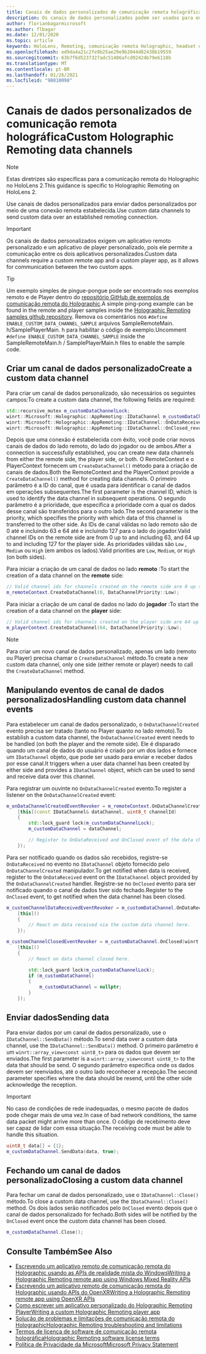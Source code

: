 ```yaml
---
title: Canais de dados personalizados de comunicação remota holográfica
description: Os canais de dados personalizados podem ser usados para enviar dados do usuário pela conexão remota Holographic já estabelecida.
author: florianbagarmicrosoft
ms.author: flbagar
ms.date: 12/01/2020
ms.topic: article
keywords: HoloLens, Remoting, comunicação remota Holographic, headset de realidade misturada, headset de realidade mista do Windows, headset de realidade virtual, canais de dados
ms.openlocfilehash: ed9da4a21c2fe9b25ae29e9b2044d82438b19559
ms.sourcegitcommit: 63b7f6d5237327adc51486afcd92424b79e6118b
ms.translationtype: MT
ms.contentlocale: pt-BR
ms.lasthandoff: 01/26/2021
ms.locfileid: "98810098"
---
```

# <a name="custom-holographic-remoting-data-channels"></a><span data-ttu-id="b4b20-104">Canais de dados personalizados de comunicação remota holográfica</span><span class="sxs-lookup"><span data-stu-id="b4b20-104">Custom Holographic Remoting data channels</span></span>

>[!NOTE]
><span data-ttu-id="b4b20-105">Estas diretrizes são específicas para a comunicação remota do Holographic no HoloLens 2.</span><span class="sxs-lookup"><span data-stu-id="b4b20-105">This guidance is specific to Holographic Remoting on HoloLens 2.</span></span>

<span data-ttu-id="b4b20-106">Use canais de dados personalizados para enviar dados personalizados por meio de uma conexão remota estabelecida.</span><span class="sxs-lookup"><span data-stu-id="b4b20-106">Use custom data channels to send custom data over an established remoting connection.</span></span>

>[!IMPORTANT]
><span data-ttu-id="b4b20-107">Os canais de dados personalizados exigem um aplicativo remoto personalizado e um aplicativo de player personalizado, pois ele permite a comunicação entre os dois aplicativos personalizados.</span><span class="sxs-lookup"><span data-stu-id="b4b20-107">Custom data channels require a custom remote app and a custom player app, as it allows for communication between the two custom apps.</span></span>

>[!TIP]
><span data-ttu-id="b4b20-108">Um exemplo simples de pingue-pongue pode ser encontrado nos exemplos remoto e de Player dentro do [repositório GitHub de exemplos de comunicação remota do Holographic](https://github.com/microsoft/MixedReality-HolographicRemoting-Samples).</span><span class="sxs-lookup"><span data-stu-id="b4b20-108">A simple ping-pong example can be found in the remote and player samples inside the [Holographic Remoting samples github repository](https://github.com/microsoft/MixedReality-HolographicRemoting-Samples).</span></span> <span data-ttu-id="b4b20-109">Remova os comentários nos ```#define ENABLE_CUSTOM_DATA_CHANNEL_SAMPLE``` arquivos SampleRemoteMain. h/SamplePlayerMain. h para habilitar o código de exemplo.</span><span class="sxs-lookup"><span data-stu-id="b4b20-109">Uncomment ```#define ENABLE_CUSTOM_DATA_CHANNEL_SAMPLE``` inside the SampleRemoteMain.h / SamplePlayerMain.h files to enable the sample code.</span></span>


## <a name="create-a-custom-data-channel"></a><span data-ttu-id="b4b20-110">Criar um canal de dados personalizado</span><span class="sxs-lookup"><span data-stu-id="b4b20-110">Create a custom data channel</span></span>


<span data-ttu-id="b4b20-111">Para criar um canal de dados personalizado, são necessários os seguintes campos:</span><span class="sxs-lookup"><span data-stu-id="b4b20-111">To create a custom data channel, the following fields are required:</span></span>
```cpp
std::recursive_mutex m_customDataChannelLock;
winrt::Microsoft::Holographic::AppRemoting::IDataChannel m_customDataChannel = nullptr;
winrt::Microsoft::Holographic::AppRemoting::IDataChannel::OnDataReceived_revoker m_customChannelDataReceivedEventRevoker;
winrt::Microsoft::Holographic::AppRemoting::IDataChannel::OnClosed_revoker m_customChannelClosedEventRevoker;
```

<span data-ttu-id="b4b20-112">Depois que uma conexão é estabelecida com êxito, você pode criar novos canais de dados do lado remoto, do lado do jogador ou de ambos.</span><span class="sxs-lookup"><span data-stu-id="b4b20-112">After a connection is successfully established, you can create new data channels from either the remote side, the player side, or both.</span></span> <span data-ttu-id="b4b20-113">O RemoteContext e o PlayerContext fornecem um ```CreateDataChannel()``` método para a criação de canais de dados.</span><span class="sxs-lookup"><span data-stu-id="b4b20-113">Both the RemoteContext and the PlayerContext provide a ```CreateDataChannel()``` method for creating data channels.</span></span> <span data-ttu-id="b4b20-114">O primeiro parâmetro é a ID do canal, que é usada para identificar o canal de dados em operações subsequentes.</span><span class="sxs-lookup"><span data-stu-id="b4b20-114">The first parameter is the channel ID, which is used to identify the data channel in subsequent operations.</span></span> <span data-ttu-id="b4b20-115">O segundo parâmetro é a prioridade, que especifica a prioridade com a qual os dados desse canal são transferidos para o outro lado.</span><span class="sxs-lookup"><span data-stu-id="b4b20-115">The second parameter is the priority, which specifies the priority with which data of this channel is transferred to the other side.</span></span> <span data-ttu-id="b4b20-116">As IDs de canal válidas no lado remoto são de 0 até e incluindo 63 e 64 até e incluindo 127 para o lado do jogador.</span><span class="sxs-lookup"><span data-stu-id="b4b20-116">Valid channel IDs on the remote side are from 0 up to and including 63, and 64 up to and including 127 for the player side.</span></span> <span data-ttu-id="b4b20-117">As prioridades válidas são ```Low``` , ```Medium``` ou ```High``` (em ambos os lados).</span><span class="sxs-lookup"><span data-stu-id="b4b20-117">Valid priorities are ```Low```, ```Medium```, or ```High``` (on both sides).</span></span>

<span data-ttu-id="b4b20-118">Para iniciar a criação de um canal de dados no lado **remoto** :</span><span class="sxs-lookup"><span data-stu-id="b4b20-118">To start the creation of a data channel on the **remote** side:</span></span>
```cpp
// Valid channel ids for channels created on the remote side are 0 up to and including 63
m_remoteContext.CreateDataChannel(0, DataChannelPriority::Low);
```

<span data-ttu-id="b4b20-119">Para iniciar a criação de um canal de dados no lado do **jogador** :</span><span class="sxs-lookup"><span data-stu-id="b4b20-119">To start the creation of a data channel on the **player** side:</span></span>
```cpp
// Valid channel ids for channels created on the player side are 64 up to and including 127
m_playerContext.CreateDataChannel(64, DataChannelPriority::Low);
```

>[!NOTE]
><span data-ttu-id="b4b20-120">Para criar um novo canal de dados personalizado, apenas um lado (remoto ou Player) precisa chamar o ```CreateDataChannel``` método.</span><span class="sxs-lookup"><span data-stu-id="b4b20-120">To create a new custom data channel, only one side (either remote or player) needs to call the ```CreateDataChannel``` method.</span></span>

## <a name="handling-custom-data-channel-events"></a><span data-ttu-id="b4b20-121">Manipulando eventos de canal de dados personalizados</span><span class="sxs-lookup"><span data-stu-id="b4b20-121">Handling custom data channel events</span></span>

<span data-ttu-id="b4b20-122">Para estabelecer um canal de dados personalizado, o ```OnDataChannelCreated``` evento precisa ser tratado (tanto no Player quanto no lado remoto).</span><span class="sxs-lookup"><span data-stu-id="b4b20-122">To establish a custom data channel, the ```OnDataChannelCreated``` event needs to be handled (on both the player and the remote side).</span></span> <span data-ttu-id="b4b20-123">Ele é disparado quando um canal de dados do usuário é criado por um dos lados e fornece um ```IDataChannel``` objeto, que pode ser usado para enviar e receber dados por esse canal.</span><span class="sxs-lookup"><span data-stu-id="b4b20-123">It triggers when a user data channel has been created by either side and provides a ```IDataChannel``` object, which can be used to send and receive data over this channel.</span></span>

<span data-ttu-id="b4b20-124">Para registrar um ouvinte no ```OnDataChannelCreated``` evento:</span><span class="sxs-lookup"><span data-stu-id="b4b20-124">To register a listener on the ```OnDataChannelCreated``` event:</span></span>
```cpp
m_onDataChannelCreatedEventRevoker = m_remoteContext.OnDataChannelCreated(winrt::auto_revoke,
    [this](const IDataChannel& dataChannel, uint8_t channelId)
    {
        std::lock_guard lock(m_customDataChannelLock);
        m_customDataChannel = dataChannel;

        // Register to OnDataReceived and OnClosed event of the data channel here, see below...
    });
```

<span data-ttu-id="b4b20-125">Para ser notificado quando os dados são recebidos, registre-se ```OnDataReceived``` no evento no ```IDataChannel``` objeto fornecido pelo ```OnDataChannelCreated``` manipulador.</span><span class="sxs-lookup"><span data-stu-id="b4b20-125">To get notified when data is received, register to the ```OnDataReceived``` event on the ```IDataChannel``` object provided by the ```OnDataChannelCreated``` handler.</span></span> <span data-ttu-id="b4b20-126">Registre-se no ```OnClosed``` evento para ser notificado quando o canal de dados tiver sido fechado.</span><span class="sxs-lookup"><span data-stu-id="b4b20-126">Register to the ```OnClosed``` event, to get notified when the data channel has been closed.</span></span>

```cpp
m_customChannelDataReceivedEventRevoker = m_customDataChannel.OnDataReceived(winrt::auto_revoke, 
    [this]()
    {
        // React on data received via the custom data channel here.
    });

m_customChannelClosedEventRevoker = m_customDataChannel.OnClosed(winrt::auto_revoke,
    [this]()
    {
        // React on data channel closed here.

        std::lock_guard lock(m_customDataChannelLock);
        if (m_customDataChannel)
        {
            m_customDataChannel = nullptr;
        }
    });
```

## <a name="sending-data"></a><span data-ttu-id="b4b20-127">Enviar dados</span><span class="sxs-lookup"><span data-stu-id="b4b20-127">Sending data</span></span>

<span data-ttu-id="b4b20-128">Para enviar dados por um canal de dados personalizado, use o ```IDataChannel::SendData()``` método.</span><span class="sxs-lookup"><span data-stu-id="b4b20-128">To send data over a custom data channel, use the ```IDataChannel::SendData()``` method.</span></span> <span data-ttu-id="b4b20-129">O primeiro parâmetro é um ```winrt::array_view<const uint8_t>``` para os dados que devem ser enviados.</span><span class="sxs-lookup"><span data-stu-id="b4b20-129">The first parameter is a ```winrt::array_view<const uint8_t>``` to the data that should be send.</span></span> <span data-ttu-id="b4b20-130">O segundo parâmetro especifica onde os dados devem ser reenviados, até o outro lado reconhecer a recepção.</span><span class="sxs-lookup"><span data-stu-id="b4b20-130">The second parameter specifies where the data should be resend, until the other side acknowledge the reception.</span></span> 

>[!IMPORTANT]
><span data-ttu-id="b4b20-131">No caso de condições de rede inadequadas, o mesmo pacote de dados pode chegar mais de uma vez.</span><span class="sxs-lookup"><span data-stu-id="b4b20-131">In case of bad network conditions, the same data packet might arrive more than once.</span></span> <span data-ttu-id="b4b20-132">O código de recebimento deve ser capaz de lidar com essa situação.</span><span class="sxs-lookup"><span data-stu-id="b4b20-132">The receiving code must be able to handle this situation.</span></span>

```cpp
uint8_t data[] = {1};
m_customDataChannel.SendData(data, true);
```

## <a name="closing-a-custom-data-channel"></a><span data-ttu-id="b4b20-133">Fechando um canal de dados personalizado</span><span class="sxs-lookup"><span data-stu-id="b4b20-133">Closing a custom data channel</span></span>

<span data-ttu-id="b4b20-134">Para fechar um canal de dados personalizado, use o ```IDataChannel::Close()``` método.</span><span class="sxs-lookup"><span data-stu-id="b4b20-134">To close a custom data channel, use the ```IDataChannel::Close()``` method.</span></span> <span data-ttu-id="b4b20-135">Os dois lados serão notificados pelo ```OnClosed``` evento depois que o canal de dados personalizado for fechado.</span><span class="sxs-lookup"><span data-stu-id="b4b20-135">Both sides will be notified by the ```OnClosed``` event once the custom data channel has been closed.</span></span>

```cpp
m_customDataChannel.Close();
```

## <a name="see-also"></a><span data-ttu-id="b4b20-136">Consulte Também</span><span class="sxs-lookup"><span data-stu-id="b4b20-136">See Also</span></span>
* [<span data-ttu-id="b4b20-137">Escrevendo um aplicativo remoto de comunicação remota do Holographic usando as APIs de realidade mista do Windows</span><span class="sxs-lookup"><span data-stu-id="b4b20-137">Writing a Holographic Remoting remote app using Windows Mixed Reality APIs</span></span>](holographic-remoting-create-remote-wmr.md)
* [<span data-ttu-id="b4b20-138">Escrevendo um aplicativo remoto de comunicação remota do Holographic usando APIs do OpenXR</span><span class="sxs-lookup"><span data-stu-id="b4b20-138">Writing a Holographic Remoting remote app using OpenXR APIs</span></span>](holographic-remoting-create-remote-openxr.md)
* [<span data-ttu-id="b4b20-139">Como escrever um aplicativo personalizado do Holographic Remoting Player</span><span class="sxs-lookup"><span data-stu-id="b4b20-139">Writing a custom Holographic Remoting player app</span></span>](holographic-remoting-create-player.md)
* [<span data-ttu-id="b4b20-140">Solução de problemas e limitações de comunicação remota do Holographic</span><span class="sxs-lookup"><span data-stu-id="b4b20-140">Holographic Remoting troubleshooting and limitations</span></span>](holographic-remoting-troubleshooting.md)
* [<span data-ttu-id="b4b20-141">Termos de licença de software de comunicação remota holográfica</span><span class="sxs-lookup"><span data-stu-id="b4b20-141">Holographic Remoting software license terms</span></span>](/legal/mixed-reality/microsoft-holographic-remoting-software-license-terms)
* [<span data-ttu-id="b4b20-142">Política de Privacidade da Microsoft</span><span class="sxs-lookup"><span data-stu-id="b4b20-142">Microsoft Privacy Statement</span></span>](https://go.microsoft.com/fwlink/?LinkId=521839)